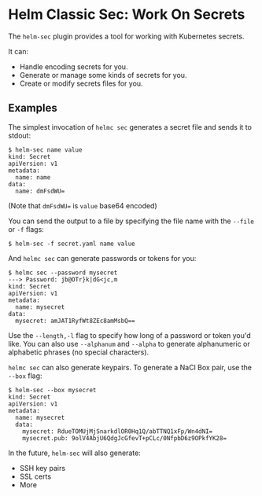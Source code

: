 # Helm Classic Sec: Work On Secrets

The `helm-sec` plugin provides a tool for working with Kubernetes
secrets.

It can:

- Handle encoding secrets for you.
- Generate or manage some kinds of secrets for you.
- Create or modify secrets files for you.

## Examples

The simplest invocation of `helmc sec` generates a secret file and sends
it to stdout:

```
$ helm-sec name value
kind: Secret
apiVersion: v1
metadata:
  name: name
data:
  name: dmFsdWU=
```

(Note that `dmFsdWU=` is `value` base64 encoded)

You can send the output to a file by specifying the file name with the
`--file` or `-f` flags:

```
$ helm-sec -f secret.yaml name value
```

And `helmc sec` can generate passwords or tokens for you:

```
$ helmc sec --password mysecret
---> Password: jb@OTr}k|dG<jc,m
kind: Secret
apiVersion: v1
metadata:
  name: mysecret
data:
  mysecret: amJAT1RyfWt8ZEc8amMsbQ==
```

Use the `--length,-l` flag to specify how long of a password or token
you'd like. You can also use `--alphanum` and `--alpha` to generate
alphanumeric or alphabetic phrases (no special characters).

`helmc sec` can also generate keypairs. To generate a NaCl Box pair, use
the `--box` flag:

```
$ helm-sec --box mysecret
kind: Secret
apiVersion: v1
metadata:
  name: mysecret
  data:
    mysecret: RdueTOMUjMjSnarkdlOR0Hq1Q/abTTNQ1xFp/Wn4dNI=
    mysecret.pub: 9olV4AbjU6QdgJcGfevT+pCLc/0NfpbD6z9OPkfYK28=
```

In the future, `helm-sec` will also generate:

- SSH key pairs
- SSL certs
- More

